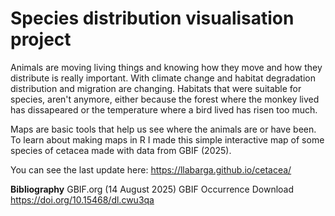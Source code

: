# Species distribution visualisation project

Animals are moving living things and knowing how they move and how they distribute is really important. With climate change and habitat degradation distribution and migration are changing. Habitats that were suitable for species, aren't anymore, either because the forest where the monkey lived has dissapeared or  the temperature where a bird lived has risen too much.

Maps are basic tools that help us see where the animals are or have been. To learn about making maps in R I made this simple interactive map of some species of cetacea made with data from GBIF (2025). 

You can see the last update here: https://llabarga.github.io/cetacea/

**Bibliography**
GBIF.org (14 August 2025) GBIF Occurrence Download  https://doi.org/10.15468/dl.cwu3qa
